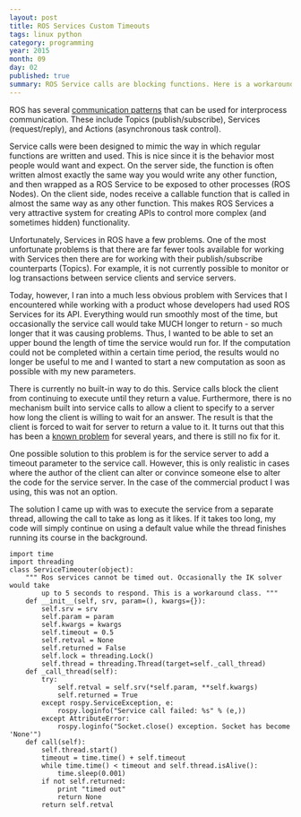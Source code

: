 ```yaml
---
layout: post
title: ROS Services Custom Timeouts
tags: linux python
category: programming
year: 2015
month: 09
day: 02
published: true
summary: ROS Service calls are blocking functions. Here is a workaround.
---
```


ROS has several [communication patterns](http://wiki.ros.org/ROS/Patterns/Communication) that can be used for interprocess communication.
These include Topics (publish/subscribe), Services (request/reply), and Actions  (asynchronous task control).

Service calls were been designed to mimic the way in which regular functions are written and used.
This is nice since it is the behavior most people would want and expect.
On the server side, the function is often written almost exactly the same way you would write any other function, and then wrapped as a ROS Service to be exposed to other processes (ROS Nodes).
On the client side, nodes receive a callable function that is called in almost the same way as any other function.
This makes ROS Services a very attractive system for creating APIs to control more complex (and sometimes hidden) functionality. 

Unfortunately, Services in ROS have a few problems. 
One of the most unfortunate problems is that there are far fewer tools available for working with Services then there are for working with their publish/subscribe counterparts (Topics).
For example, it is not currently possible to monitor or log transactions between service clients and service servers.

Today, however, I ran into a much less obvious problem with Services that I encountered while working with a product whose developers had used ROS Services for its API. 
Everything would run smoothly most of the time, but occasionally the service call would take MUCH longer to return - so much longer that it was causing problems.
Thus, I wanted to be able to set an upper bound the length of time the service would run for.
If the computation could not be completed within a certain time period, the results would no longer be useful to me and I wanted to start a new computation as soon as possible with my new parameters. 

There is currently no built-in way to do this.
Service calls block the client from continuing to execute until they return a value.
Furthermore, there is no mechanism built into service calls to allow a client to specify to a server how long the client is willing to wait for an answer. 
The result is that the client is forced to wait for server to return a value to it.
It turns out that this has been a [known problem](https://github.com/ros/ros_comm/issues/152) for several years, and there is still no fix for it.

One possible solution to this problem is for the service server to add a timeout parameter to the service call.
However, this is only realistic in cases where the author of the client can alter or convince someone else to alter the code for the service server.
In the case of the commercial product I was using, this was not an option.

The solution I came up with was to execute the service from a separate thread, allowing the call to take as long as it likes.
If it takes too long, my code will simply continue on using a default value while the thread finishes running its course in the background.

```
import time
import threading
class ServiceTimeouter(object):
    """ Ros services cannot be timed out. Occasionally the IK solver would take
        up to 5 seconds to respond. This is a workaround class. """
    def __init__(self, srv, param=(), kwargs={}):
        self.srv = srv
        self.param = param
        self.kwargs = kwargs
        self.timeout = 0.5
        self.retval = None
        self.returned = False
        self.lock = threading.Lock()
        self.thread = threading.Thread(target=self._call_thread)
    def _call_thread(self):
        try:
            self.retval = self.srv(*self.param, **self.kwargs)
            self.returned = True
        except rospy.ServiceException, e:
            rospy.loginfo("Service call failed: %s" % (e,))
        except AttributeError:
            rospy.loginfo("Socket.close() exception. Socket has become 'None'")
    def call(self):
        self.thread.start()
        timeout = time.time() + self.timeout
        while time.time() < timeout and self.thread.isAlive():
            time.sleep(0.001)
        if not self.returned:
            print "timed out"
            return None
        return self.retval
```
